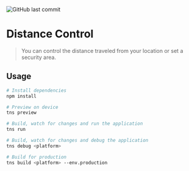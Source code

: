 ![GitHub last commit](https://img.shields.io/github/last-commit/ignacio68/distance-control)

# Distance Control

> You can control the distance traveled from your location or set a security area.

## Usage

``` bash
# Install dependencies
npm install

# Preview on device
tns preview

# Build, watch for changes and run the application
tns run

# Build, watch for changes and debug the application
tns debug <platform>

# Build for production
tns build <platform> --env.production

```
